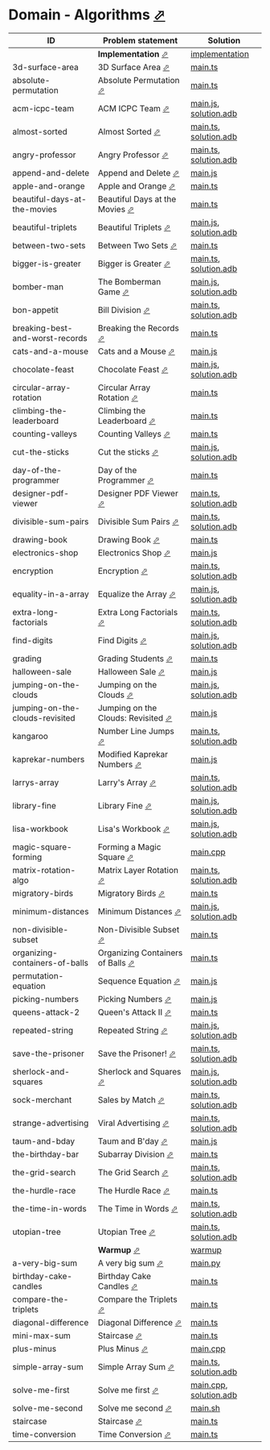# Domain - Algorithms [⬀](https://www.hackerrank.com/domains/algorithms/warmup)

| ID                              | Problem statement                                                                                                  | Solution                                                                                                                   |
|---------------------------------|--------------------------------------------------------------------------------------------------------------------|----------------------------------------------------------------------------------------------------------------------------|
|                                 | **Implementation** [⬀](https://www.hackerrank.com/domains/algorithms?filters%5Bsubdomains%5D%5B%5D=implementation) | [implementation](implementation/)                                                                                          |
| 3d-surface-area                 | 3D Surface Area [⬀](https://www.hackerrank.com/challenges/3d-surface-area)                                         | [main.ts](implementation/3d-surface-area/main.ts)                                                                          |
| absolute-permutation            | Absolute Permutation [⬀](https://www.hackerrank.com/challenges/absolute-permutation)                               | [main.ts](implementation/absolute-permutation/main.ts)                                                                     |
| acm-icpc-team                   | ACM ICPC Team [⬀](https://www.hackerrank.com/challenges/acm-icpc-team)                                             | [main.js](implementation/acm-icpc-team/main.js), [solution.adb](implementation/acm-icpc-team/solution.adb)                 |
| almost-sorted                   | Almost Sorted [⬀](https://www.hackerrank.com/challenges/almost-sorted)                                             | [main.ts](implementation/almost-sorted/main.ts), [solution.adb](implementation/almost-sorted/solution.adb)                 |
| angry-professor                 | Angry Professor [⬀](https://www.hackerrank.com/challenges/angry-professor)                                         | [main.ts](implementation/angry-professor/main.ts), [solution.adb](implementation/angry-professor/solution.adb)             |
| append-and-delete               | Append and Delete [⬀](https://www.hackerrank.com/challenges/append-and-delete)                                     | [main.js](implementation/append-and-delete/main.js)                                                                        |
| apple-and-orange                | Apple and Orange [⬀](https://www.hackerrank.com/challenges/apple-and-orange)                                       | [main.ts](implementation/apple-and-orange/main.ts)                                                                         |
| beautiful-days-at-the-movies    | Beautiful Days at the Movies [⬀](https://www.hackerrank.com/challenges/beautiful-days-at-the-movies)               | [main.ts](implementation/beautiful-days-at-the-movies/main.ts)                                                             |
| beautiful-triplets              | Beautiful Triplets [⬀](https://www.hackerrank.com/challenges/beautiful-triplets)                                   | [main.js](implementation/beautiful-triplets/main.js), [solution.adb](implementation/beautiful-triplets/solution.adb)       |
| between-two-sets                | Between Two Sets [⬀](https://www.hackerrank.com/challenges/between-two-sets)                                       | [main.ts](implementation/between-two-sets/main.ts)                                                                         |
| bigger-is-greater               | Bigger is Greater [⬀](https://www.hackerrank.com/challenges/bigger-is-greater)                                     | [main.ts](implementation/bigger-is-greater/main.ts), [solution.adb](implementation/bigger-is-greater/solution.adb)         |
| bomber-man                      | The Bomberman Game [⬀](https://www.hackerrank.com/challenges/bomber-man)                                           | [main.js](implementation/bomber-man/main.js), [solution.adb](implementation/bomber-man/solution.adb)                       |
| bon-appetit                     | Bill Division [⬀](https://www.hackerrank.com/challenges/bon-appetit)                                               | [main.ts](implementation/bon-appetit/main.ts), [solution.adb](implementation/bon-appetit/solution.adb)                     |
| breaking-best-and-worst-records | Breaking the Records [⬀](https://www.hackerrank.com/challenges/breaking-best-and-worst-records)                    | [main.ts](implementation/breaking-best-and-worst-records/main.ts)                                                          |
| cats-and-a-mouse                | Cats and a Mouse [⬀](https://www.hackerrank.com/challenges/cats-and-a-mouse)                                       | [main.js](implementation/cats-and-a-mouse/main.js)                                                                         |
| chocolate-feast                 | Chocolate Feast [⬀](https://www.hackerrank.com/challenges/chocolate-feast)                                         | [main.js](implementation/chocolate-feast/main.js), [solution.adb](implementation/chocolate-feast/solution.adb)             |
| circular-array-rotation         | Circular Array Rotation [⬀](https://www.hackerrank.com/challenges/circular-array-rotation)                         | [main.ts](implementation/circular-array-rotation/main.ts)                                                                  |
| climbing-the-leaderboard        | Climbing the Leaderboard [⬀](https://www.hackerrank.com/challenges/climbing-the-leaderboard)                       | [main.ts](implementation/climbing-the-leaderboard/main.ts)                                                                 |
| counting-valleys                | Counting Valleys [⬀](https://www.hackerrank.com/challenges/counting-valleys)                                       | [main.ts](implementation/counting-valleys/main.ts)                                                                         |
| cut-the-sticks                  | Cut the sticks [⬀](https://www.hackerrank.com/challenges/cut-the-sticks)                                           | [main.js](implementation/cut-the-sticks/main.js), [solution.adb](implementation/cut-the-sticks/solution.adb)               |
| day-of-the-programmer           | Day of the Programmer [⬀](https://www.hackerrank.com/challenges/day-of-the-programmer)                             | [main.ts](implementation/day-of-the-programmer/main.ts)                                                                    |
| designer-pdf-viewer             | Designer PDF Viewer [⬀](https://www.hackerrank.com/challenges/designer-pdf-viewer)                                 | [main.ts](implementation/designer-pdf-viewer/main.ts), [solution.adb](implementation/designer-pdf-viewer/solution.adb)     |
| divisible-sum-pairs             | Divisible Sum Pairs [⬀](https://www.hackerrank.com/challenges/divisible-sum-pairs)                                 | [main.ts](implementation/divisible-sum-pairs/main.ts), [solution.adb](implementation/divisible-sum-pairs/solution.adb)     |
| drawing-book                    | Drawing Book [⬀](https://www.hackerrank.com/challenges/drawing-book)                                               | [main.ts](implementation/drawing-book/main.ts)                                                                             |
| electronics-shop                | Electronics Shop [⬀](https://www.hackerrank.com/challenges/electronics-shop)                                       | [main.js](implementation/electronics-shop/main.js)                                                                         |
| encryption                      | Encryption [⬀](https://www.hackerrank.com/challenges/encryption)                                                   | [main.ts](implementation/encryption/main.ts), [solution.adb](implementation/encryption/solution.adb)                       |
| equality-in-a-array             | Equalize the Array [⬀](https://www.hackerrank.com/challenges/equality-in-a-array)                                  | [main.js](implementation/equality-in-a-array/main.js), [solution.adb](implementation/equality-in-a-array/solution.adb)     |
| extra-long-factorials           | Extra Long Factorials [⬀](https://www.hackerrank.com/challenges/extra-long-factorials)                             | [main.ts](implementation/extra-long-factorials/main.ts), [solution.adb](implementation/extra-long-factorials/solution.adb) |
| find-digits                     | Find Digits [⬀](https://www.hackerrank.com/challenges/find-digits)                                                 | [main.js](implementation/find-digits/main.js), [solution.adb](implementation/find-digits/solution.adb)                     |
| grading                         | Grading Students [⬀](https://www.hackerrank.com/challenges/grading)                                                | [main.ts](implementation/grading/main.ts)                                                                                  |
| halloween-sale                  | Halloween Sale [⬀](https://www.hackerrank.com/challenges/halloween-sale)                                           | [main.js](implementation/halloween-sale/main.js)                                                                           |
| jumping-on-the-clouds           | Jumping on the Clouds [⬀](https://www.hackerrank.com/challenges/jumping-on-the-clouds)                             | [main.js](implementation/jumping-on-the-clouds/main.js), [solution.adb](implementation/jumping-on-the-clouds/solution.adb) |
| jumping-on-the-clouds-revisited | Jumping on the Clouds: Revisited [⬀](https://www.hackerrank.com/challenges/jumping-on-the-clouds-revisited)        | [main.js](implementation/jumping-on-the-clouds-revisited/main.js)                                                          |
| kangaroo                        | Number Line Jumps [⬀](https://www.hackerrank.com/challenges/kangaroo)                                              | [main.ts](implementation/kangaroo/main.ts), [solution.adb](implementation/kangaroo/solution.adb)                           |
| kaprekar-numbers                | Modified Kaprekar Numbers [⬀](https://www.hackerrank.com/challenges/kaprekar-numbers)                              | [main.js](implementation/kaprekar-numbers/main.js)                                                                         |
| larrys-array                    | Larry's Array [⬀](https://www.hackerrank.com/challenges/larrys-array)                                              | [main.ts](implementation/larrys-array/main.ts), [solution.adb](implementation/larrys-array/solution.adb)                   |
| library-fine                    | Library Fine [⬀](https://www.hackerrank.com/challenges/library-fine)                                               | [main.js](implementation/library-fine/main.js), [solution.adb](implementation/library-fine/solution.adb)                   |
| lisa-workbook                   | Lisa's Workbook [⬀](https://www.hackerrank.com/challenges/lisa-workbook)                                           | [main.js](implementation/lisa-workbook/main.js), [solution.adb](implementation/lisa-workbook/solution.adb)                 |
| magic-square-forming            | Forming a Magic Square [⬀](https://www.hackerrank.com/challenges/magic-square-forming)                             | [main.cpp](implementation/magic-square-forming/main.cpp)                                                                   |
| matrix-rotation-algo            | Matrix Layer Rotation [⬀](https://www.hackerrank.com/challenges/matrix-rotation-algo)                              | [main.ts](implementation/matrix-rotation-algo/main.ts), [solution.adb](implementation/matrix-rotation-algo/solution.adb)   |
| migratory-birds                 | Migratory Birds [⬀](https://www.hackerrank.com/challenges/migratory-birds)                                         | [main.ts](implementation/migratory-birds/main.ts)                                                                          |
| minimum-distances               | Minimum Distances [⬀](https://www.hackerrank.com/challenges/minimum-distances)                                     | [main.js](implementation/minimum-distances/main.js), [solution.adb](implementation/minimum-distances/solution.adb)         |
| non-divisible-subset            | Non-Divisible Subset [⬀](https://www.hackerrank.com/challenges/non-divisible-subset)                               | [main.ts](implementation/non-divisible-subset/main.ts)                                                                     |
| organizing-containers-of-balls  | Organizing Containers of Balls [⬀](https://www.hackerrank.com/challenges/organizing-containers-of-balls)           | [main.ts](implementation/organizing-containers-of-balls/main.ts)                                                           |
| permutation-equation            | Sequence Equation [⬀](https://www.hackerrank.com/challenges/permutation-equation)                                  | [main.js](implementation/permutation-equation/main.js)                                                                     |
| picking-numbers                 | Picking Numbers [⬀](https://www.hackerrank.com/challenges/picking-numbers)                                         | [main.js](implementation/picking-numbers/main.js)                                                                          |
| queens-attack-2                 | Queen's Attack II [⬀](https://www.hackerrank.com/challenges/queens-attack-2)                                       | [main.ts](implementation/queens-attack-2/main.ts)                                                                          |
| repeated-string                 | Repeated String [⬀](https://www.hackerrank.com/challenges/repeated-string)                                         | [main.js](implementation/repeated-string/main.js), [solution.adb](implementation/repeated-string/solution.adb)             |
| save-the-prisoner               | Save the Prisoner! [⬀](https://www.hackerrank.com/challenges/save-the-prisoner)                                    | [main.ts](implementation/save-the-prisoner/main.ts), [solution.adb](implementation/save-the-prisoner/solution.adb)         |
| sherlock-and-squares            | Sherlock and Squares [⬀](https://www.hackerrank.com/challenges/sherlock-and-squares)                               | [main.js](implementation/sherlock-and-squares/main.js), [solution.adb](implementation/sherlock-and-squares/solution.adb)   |
| sock-merchant                   | Sales by Match [⬀](https://www.hackerrank.com/challenges/sock-merchant)                                            | [main.ts](implementation/sock-merchant/main.ts), [solution.adb](implementation/sock-merchant/solution.adb)                 |
| strange-advertising             | Viral Advertising [⬀](https://www.hackerrank.com/challenges/sock-merchant)                                         | [main.ts](implementation/strange-advertising/main.ts), [solution.adb](implementation/strange-advertising/solution.adb)     |
| taum-and-bday                   | Taum and B'day [⬀](https://www.hackerrank.com/challenges/taum-and-bday)                                            | [main.js](implementation/taum-and-bday/main.js)                                                                            |
| the-birthday-bar                | Subarray Division [⬀](https://www.hackerrank.com/challenges/the-birthday-bar)                                      | [main.ts](implementation/the-birthday-bar/main.ts)                                                                         |
| the-grid-search                 | The Grid Search [⬀](https://www.hackerrank.com/challenges/the-grid-search)                                         | [main.ts](implementation/the-grid-search/main.ts), [solution.adb](implementation/the-grid-search/solution.adb)             |
| the-hurdle-race                 | The Hurdle Race [⬀](https://www.hackerrank.com/challenges/the-hurdle-race)                                         | [main.ts](implementation/the-hurdle-race/main.ts)                                                                          |
| the-time-in-words               | The Time in Words [⬀](https://www.hackerrank.com/challenges/the-time-in-words)                                     | [main.ts](implementation/the-time-in-words/main.ts), [solution.adb](implementation/the-time-in-words/solution.adb)         |
| utopian-tree                    | Utopian Tree [⬀](https://www.hackerrank.com/challenges/utopian-tree)                                               | [main.ts](implementation/utopian-tree/main.ts), [solution.adb](implementation/utopian-tree/solution.adb)                   |
|                                 | **Warmup** [⬀](https://www.hackerrank.com/domains/algorithms?filters%5Bsubdomains%5D%5B%5D=warmup)                 | [warmup](warmup/)                                                                                                          |
| a-very-big-sum                  | A very big sum [⬀](https://www.hackerrank.com/challenges/a-very-big-sum)                                           | [main.py](warmup/a-very-big-sum/main.py)                                                                                   |
| birthday-cake-candles           | Birthday Cake Candles [⬀](https://www.hackerrank.com/challenges/birthday-cake-candles)                             | [main.ts](warmup/birthday-cake-candles/main.ts)                                                                            |
| compare-the-triplets            | Compare the Triplets [⬀](https://www.hackerrank.com/challenges/compare-the-triplets)                               | [main.ts](warmup/compare-the-triplets/main.ts)                                                                             |
| diagonal-difference             | Diagonal Difference [⬀](https://www.hackerrank.com/challenges/diagonal-difference)                                 | [main.ts](warmup/diagonal-difference/main.ts)                                                                              |
| mini-max-sum                    | Staircase [⬀](https://www.hackerrank.com/challenges/staircase)                                                     | [main.ts](warmup/mini-max-sum/main.ts)                                                                                     |
| plus-minus                      | Plus Minus [⬀](https://www.hackerrank.com/challenges/plus-minus)                                                   | [main.cpp](warmup/plus-minus/main.cpp)                                                                                     |
| simple-array-sum                | Simple Array Sum [⬀](https://www.hackerrank.com/challenges/simple-array-sum)                                       | [main.ts](warmup/simple-array-sum/main.ts), [solution.adb](warmup/simple-array-sum/solution.adb)                           |
| solve-me-first                  | Solve me first [⬀](https://www.hackerrank.com/challenges/solve-me-first)                                           | [main.cpp](warmup/solve-me-first/main.cpp), [solution.adb](warmup/solve-me-first/solution.adb)                             |
| solve-me-second                 | Solve me second [⬀](https://www.hackerrank.com/challenges/solve-me-second)                                         | [main.sh](warmup/solve-me-second/main.sh)                                                                                  |
| staircase                       | Staircase [⬀](https://www.hackerrank.com/challenges/staircase)                                                     | [main.ts](warmup/staircase/main.ts)                                                                                        |
| time-conversion                 | Time Conversion [⬀](https://www.hackerrank.com/challenges/time-conversion)                                         | [main.ts](warmup/time-conversion/main.ts)                                                                                  |


